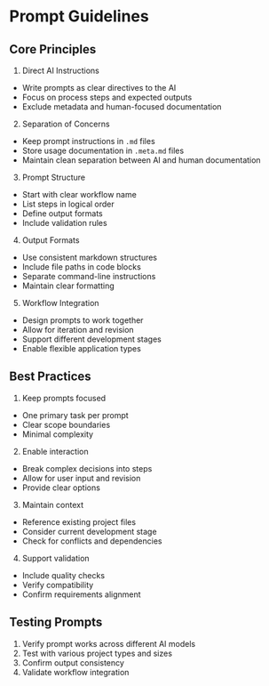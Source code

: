# Prompt Guidelines

## Core Principles

1. Direct AI Instructions
- Write prompts as clear directives to the AI
- Focus on process steps and expected outputs
- Exclude metadata and human-focused documentation

2. Separation of Concerns
- Keep prompt instructions in `.md` files
- Store usage documentation in `.meta.md` files
- Maintain clean separation between AI and human documentation

3. Prompt Structure
- Start with clear workflow name
- List steps in logical order
- Define output formats
- Include validation rules

4. Output Formats
- Use consistent markdown structures
- Include file paths in code blocks
- Separate command-line instructions
- Maintain clear formatting

5. Workflow Integration
- Design prompts to work together
- Allow for iteration and revision
- Support different development stages
- Enable flexible application types

## Best Practices

1. Keep prompts focused
- One primary task per prompt
- Clear scope boundaries
- Minimal complexity

2. Enable interaction
- Break complex decisions into steps
- Allow for user input and revision
- Provide clear options

3. Maintain context
- Reference existing project files
- Consider current development stage
- Check for conflicts and dependencies

4. Support validation
- Include quality checks
- Verify compatibility
- Confirm requirements alignment

## Testing Prompts

1. Verify prompt works across different AI models
2. Test with various project types and sizes
3. Confirm output consistency
4. Validate workflow integration
